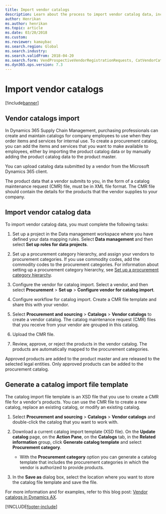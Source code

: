 ```yaml
---
title: Import vendor catalogs
description: Learn about the process to import vendor catalog data, including an outline and step-by-step process for importing vendor catalog data.
author: Henrikan
ms.author: henrikan
ms.topic: article
ms.date: 03/20/2018
ms.custom: 
ms.reviewer: kamaybac
ms.search.region: Global
ms.search.industry: 
ms.search.validFrom: 2018-04-20
ms.search.form: VendProspectiveVendorRegistrationRequests, CatVendorCatalogDetails, CatVendorCatalogReleaseApprovedProducts, CatVendorCMRDetails, CatVendorCatalogProductPerCompanyStatus, CatVendorMaintenanceEventLog, CatVendorCatalogReviewTool, CatVendorCatalogFileUpload, CatVendorCatalogMaintenanceRequest, CatVendorCatalogFileInLegalEntity, CatVendorCatalogSchema, CatVendorCatalogFilePreviewPane, CatVendorCatalogImportParameter
ms.dyn365.ops.version: 7.3
---
```


# Import vendor catalogs

[!include[banner](../includes/banner.md)]

## Vendor catalogs import

In Dynamics 365 Supply Chain Management, purchasing professionals can create and maintain
catalogs for company employees to use when they order items and services for
internal use. To create a procurement catalog, you can add the items and
services that you want to make available to employees, either by importing the product
catalog data or by manually adding the product catalog data to the product master. 

You can upload catalog data submitted by a vendor from the Microsoft Dynamics 365 client.

The product data that a vendor submits to you, in the form of a catalog
maintenance request (CMR) file, must be in XML file format. The CMR file should
contain the details for the products that the vendor supplies to your
company.

## Import vendor catalog data

To import vendor catalog data, you must complete the following tasks:

1. Set up a project in the Data management workspace where you have defined your
    data mapping rules. Select **Data management** and then select **Set up roles for data projects**.

2. Set up a procurement category hierarchy, and assign your vendors to
    procurement categories. If you use commodity codes, add the commodity codes
    to the procurement categories. For information about setting up a procurement category hierarchy, see [Set up a procurement category hierarchy](../procurement/tasks/set-up-procurement-category-hierarchy.md).

3. Configure the vendor for catalog import. Select a vendor, and then select **Procurement** > **Set up** > **Configure vendor for catalog import**.

4. Configure workflow for catalog import. Create a CMR file template and share this with your vendor.

5. Select **Procurement and sourcing** \> **Catalogs** \> **Vendor catalogs** to create a vendor catalog. The catalog maintenance request (CMR) files that you receive from your vendor are grouped in this catalog.

6. Upload the CMR file.

7. Review, approve, or reject the products in the vendor catalog. The products are automatically mapped
    to the procurement categories. 

Approved products are added to the product master and are released to the selected legal entities. Only approved products can be added to the procurement catalog.

## Generate a catalog import file template

The catalog import file template is an XSD file that you use
to create a CMR file for a vendor's products. You can use the CMR file to create
a new catalog, replace an existing catalog, or modify an existing catalog.

1. Select **Procurement and sourcing** \> **Catalogs** \> **Vendor
    catalogs** and double-click the catalog that you want
    to work with.

2. Download a current catalog import template (XSD file). On the **Update
    catalog** page, on the **Action Pane**, on the **Catalogs** tab, in the
    **Related information** group, click **Generate catalog template** and select **Procurement category**.

    - With the **Procurement category** option you can generate a catalog template that includes the procurement categories in which the vendor is authorized to provide products.

3. In the **Save as** dialog box, select the location where you want to store the
catalog file template and save the file.

For more information and for examples, refer to this blog post: [Vendor catalogs in Dynamics AX](https://blogs.msdn.microsoft.com/dynamicsaxscm/2016/05/25/vendor-catalogs-in-dynamics-ax/).


[!INCLUDE[footer-include](../../includes/footer-banner.md)]